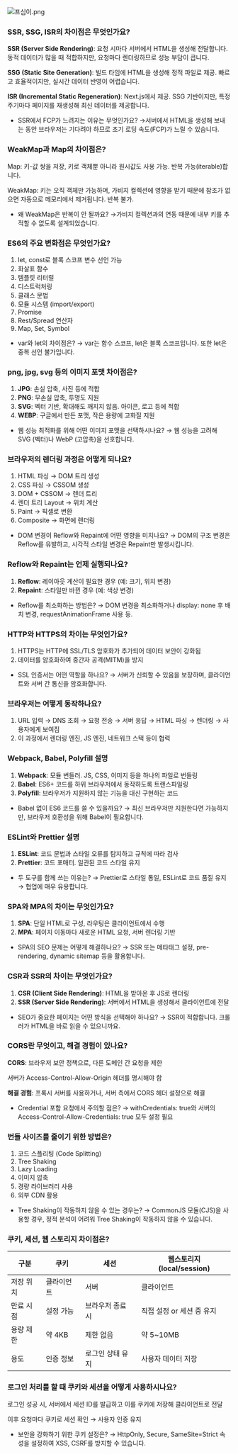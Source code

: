 ![프심이.png](attachment:2b74857b-6c75-4d8d-8c95-76a173888766:프심이.png)

### **SSR, SSG, ISR의 차이점은 무엇인가요?**

**SSR (Server Side Rendering)**: 요청 시마다 서버에서 HTML을 생성해 전달합니다. 동적 데이터가 많을 때 적합하지만, 요청마다 렌더링하므로 성능 부담이 큽니다.

**SSG (Static Site Generation)**: 빌드 타임에 HTML을 생성해 정적 파일로 제공. 빠르고 효율적이지만, 실시간 데이터 반영이 어렵습니다.

**ISR (Incremental Static Regeneration)**: Next.js에서 제공. SSG 기반이지만, 특정 주기마다 페이지를 재생성해 최신 데이터를 제공합니다.

- SSR에서 FCP가 느려지는 이유는 무엇인가요? 
→서버에서 HTML을 생성해 보내는 동안 브라우저는 기다려야 하므로 초기 로딩 속도(FCP)가 느릴 수 있습니다.

### **WeakMap과 Map의 차이점은?**

Map: 키-값 쌍을 저장, 키로 객체뿐 아니라 원시값도 사용 가능. 반복 가능(iterable)합니다.

WeakMap: 키는 오직 객체만 가능하며, 가비지 컬렉션에 영향을 받기 때문에 참조가 없으면 자동으로 메모리에서 제거됩니다. 반복 불가.

- 왜 WeakMap은 반복이 안 될까요? 
→가비지 컬렉션과의 연동 때문에 내부 키를 추적할 수 없도록 설계되었습니다.

### **ES6의 주요 변화점은 무엇인가요?**

1. let, const로 블록 스코프 변수 선언 가능
2. 화살표 함수
3. 템플릿 리터럴
4. 디스트럭처링
5. 클래스 문법
6. 모듈 시스템 (import/export)
7. Promise
8. Rest/Spread 연산자
9. Map, Set, Symbol
- var와 let의 차이점은? 
→ var는 함수 스코프, let은 블록 스코프입니다. 또한 let은 중복 선언 불가입니다.

### **png, jpg, svg 등의 이미지 포맷 차이점은?**

1. **JPG**: 손실 압축, 사진 등에 적합
2. **PNG**: 무손실 압축, 투명도 지원
3. **SVG**: 벡터 기반, 확대해도 깨지지 않음. 아이콘, 로고 등에 적합
4. **WEBP**: 구글에서 만든 포맷, 작은 용량에 고화질 지원
- 웹 성능 최적화를 위해 어떤 이미지 포맷을 선택하시나요?
→ 웹 성능을 고려해 SVG (벡터)나 WebP (고압축)을 선호합니다.

### **브라우저의 렌더링 과정은 어떻게 되나요?**

1. HTML 파싱 → DOM 트리 생성
2. CSS 파싱 → CSSOM 생성
3. DOM + CSSOM → 렌더 트리
4. 렌더 트리 Layout → 위치 계산
5. Paint → 픽셀로 변환
6. Composite → 화면에 렌더링
- DOM 변경이 Reflow와 Repaint에 어떤 영향을 미치나요?
→ DOM의 구조 변경은 Reflow를 유발하고, 시각적 스타일 변경은 Repaint만 발생시킵니다.

### **Reflow와 Repaint는 언제 실행되나요?**

1. **Reflow**: 레이아웃 계산이 필요한 경우 (예: 크기, 위치 변경)
2. **Repaint**: 스타일만 바뀐 경우 (예: 색상 변경)
- Reflow를 최소화하는 방법은?
→ DOM 변경을 최소화하거나 display: none 후 배치 변경, requestAnimationFrame 사용 등.

### **HTTP와 HTTPS의 차이는 무엇인가요?**

1. HTTPS는 HTTP에 SSL/TLS 암호화가 추가되어 데이터 보안이 강화됨
2. 데이터를 암호화하여 중간자 공격(MITM)을 방지
- SSL 인증서는 어떤 역할을 하나요?
→ 서버가 신뢰할 수 있음을 보장하며, 클라이언트와 서버 간 통신을 암호화합니다.

### **브라우저는 어떻게 동작하나요?**

1. URL 입력 → DNS 조회 → 요청 전송 → 서버 응답 → HTML 파싱 → 렌더링 → 사용자에게 보여짐
2. 이 과정에서 렌더링 엔진, JS 엔진, 네트워크 스택 등이 협력

### **Webpack, Babel, Polyfill 설명**

1. **Webpack**: 모듈 번들러. JS, CSS, 이미지 등을 하나의 파일로 번들링
2. **Babel**: ES6+ 코드를 하위 브라우저에서 동작하도록 트랜스파일링
3. **Polyfill**: 브라우저가 지원하지 않는 기능을 대신 구현하는 코드
- Babel 없이 ES6 코드를 쓸 수 있을까요?
→ 최신 브라우저만 지원한다면 가능하지만, 브라우저 호환성을 위해 Babel이 필요합니다.

### **ESLint와 Prettier 설명**

1. **ESLint**: 코드 문법과 스타일 오류를 탐지하고 규칙에 따라 검사
2. **Prettier**: 코드 포매터. 일관된 코드 스타일 유지
- 두 도구를 함께 쓰는 이유는?
→ Prettier로 스타일 통일, ESLint로 코드 품질 유지 → 협업에 매우 유용합니다.

### **SPA와 MPA의 차이는 무엇인가요?**

1. **SPA**: 단일 HTML로 구성, 라우팅은 클라이언트에서 수행
2. **MPA**: 페이지 이동마다 새로운 HTML 요청, 서버 렌더링 기반
- SPA의 SEO 문제는 어떻게 해결하나요?
→ SSR 또는 메타태그 설정, pre-rendering, dynamic sitemap 등을 활용합니다.

### **CSR과 SSR의 차이는 무엇인가요?**

1. **CSR (Client Side Rendering)**: HTML을 받아온 후 JS로 렌더링
2. **SSR (Server Side Rendering)**: 서버에서 HTML을 생성해서 클라이언트에 전달
- SEO가 중요한 페이지는 어떤 방식을 선택해야 하나요?
→ SSR이 적합합니다. 크롤러가 HTML을 바로 읽을 수 있으니까요.

### **CORS란 무엇이고, 해결 경험이 있나요?**

**CORS**: 브라우저 보안 정책으로, 다른 도메인 간 요청을 제한

서버가 Access-Control-Allow-Origin 헤더를 명시해야 함

**해결 경험**: 프록시 서버를 사용하거나, 서버 측에서 CORS 헤더 설정으로 해결

- Credential 포함 요청에서 주의할 점은?
→ withCredentials: true와 서버의 Access-Control-Allow-Credentials: true 모두 설정 필요

### **번들 사이즈를 줄이기 위한 방법은?**

1. 코드 스플리팅 (Code Splitting)
2. Tree Shaking
3. Lazy Loading
4. 이미지 압축
5. 경량 라이브러리 사용
6. 외부 CDN 활용
- Tree Shaking이 작동하지 않을 수 있는 경우는?
→ CommonJS 모듈(CJS)을 사용할 경우, 정적 분석이 어려워 Tree Shaking이 작동하지 않을 수 있습니다.

### **쿠키, 세션, 웹 스토리지 차이점은?**

| **구분** | **쿠키** | **세션** | **웹스토리지 (local/session)** |
| --- | --- | --- | --- |
| 저장 위치 | 클라이언트 | 서버 | 클라이언트 |
| 만료 시점 | 설정 가능 | 브라우저 종료 시 | 직접 설정 or 세션 중 유지 |
| 용량 제한 | 약 4KB | 제한 없음 | 약 5~10MB |
| 용도 | 인증 정보 | 로그인 상태 유지 | 사용자 데이터 저장 |

### **로그인 처리를 할 때 쿠키와 세션을 어떻게 사용하시나요?**

로그인 성공 시, 서버에서 세션 ID를 발급하고 이를 쿠키에 저장해 클라이언트로 전달

이후 요청마다 쿠키로 세션 확인 → 사용자 인증 유지

- 보안을 강화하기 위한 쿠키 설정은?
→ HttpOnly, Secure, SameSite=Strict 속성을 설정하여 XSS, CSRF를 방지할 수 있습니다.